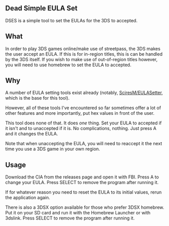 ## Dead Simple EULA Set

DSES is a simple tool to set the EULAs for the 3DS to accepted.

## What

In order to play 3DS games online/make use of streetpass, the 3DS makes the user accept an EULA. If this is for in-region titles, this is can be handled by the 3DS itself. If you wish to make use of out-of-region titles however, you will need to use homebrew to set the EULA to accepted.

## Why

A number of EULA setting tools exist already (notably, [SciresM/EULASetter](https://github.com/SciresM/EULASetter), which is the base for this tool).

However, all of these tools I've encountered so far sometimes offer a lot of other features and more importantly, put hex values in front of the user.

This tool does none of that. It does _one_ thing. Set your EULA to accepted if it isn't and to unaccepted if it is. No complications, nothing. Just press A and it changes the EULA.

Note that when unaccepting the EULA, you will need to reaccept it the next time you use a 3DS game in your own region.

## Usage

Download the CIA from the releases page and open it with FBI. Press A to change your EULA. Press SELECT to remove the program after running it.

If for whatever reason you need to reset the EULA to its initial values, rerun the application again.

There is also a 3DSX option available for those who prefer 3DSX homebrew. Put it on your SD card and run it with the Homebrew Launcher or with 3dslink. Press SELECT to remove the program after running it.